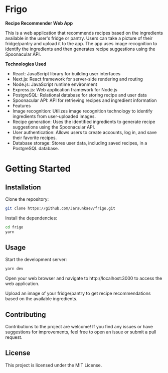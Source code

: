 # Frigo

**Recipe Recommender Web App**

This is a web application that recommends recipes based on the ingredients available in the user's fridge or pantry. Users can take a picture of their fridge/pantry and upload it to the app. The app uses image recognition to identify the ingredients and then generates recipe suggestions using the Spoonacular API.

**Technologies Used**
- React: JavaScript library for building user interfaces
- Next.js: React framework for server-side rendering and routing
- Node.js: JavaScript runtime environment
- Express.js: Web application framework for Node.js
- PostgreSQL: Relational database for storing recipe and user data
- Spoonacular API: API for retrieving recipes and ingredient information
- Features
- Image recognition: Utilizes image recognition technology to identify ingredients from user-uploaded images.
- Recipe generation: Uses the identified ingredients to generate recipe suggestions using the Spoonacular API.
- User authentication: Allows users to create accounts, log in, and save their favorite recipes.
- Database storage: Stores user data, including saved recipes, in a PostgreSQL database.


# Getting Started
## Installation
Clone the repository:

```bash
git clone https://github.com/Jarsunkaev/frigo.git
```
Install the dependencies:

```bash
cd frigo
yarn
```

## Usage
Start the development server:


```bash
yarn dev
```
Open your web browser and navigate to http://localhost:3000 to access the web application.

Upload an image of your fridge/pantry to get recipe recommendations based on the available ingredients.

## Contributing
Contributions to the project are welcome! If you find any issues or have suggestions for improvements, feel free to open an issue or submit a pull request.

## License
This project is licensed under the MIT License.
